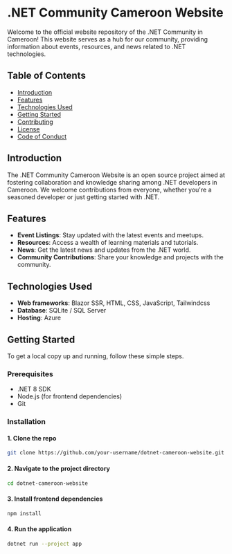 # .NET Community Cameroon Website

Welcome to the official website repository of the .NET Community in Cameroon! This website serves as a hub for our community, providing information about events, resources, and news related to .NET technologies.

## Table of Contents

- [Introduction](#introduction)
- [Features](#features)
- [Technologies Used](#technologies-used)
- [Getting Started](#getting-started)
- [Contributing](./COUNTRIBUTING.md)
- [License](./LICENSE.txt)
- [Code of Conduct](./CODE_OF_CONDUCT.md)

## Introduction

The .NET Community Cameroon Website is an open source project aimed at fostering collaboration and knowledge sharing among .NET developers in Cameroon. We welcome contributions from everyone, whether you're a seasoned developer or just getting started with .NET.

## Features

- **Event Listings**: Stay updated with the latest events and meetups.
- **Resources**: Access a wealth of learning materials and tutorials.
- **News**: Get the latest news and updates from the .NET world.
- **Community Contributions**: Share your knowledge and projects with the community.

## Technologies Used

- **Web frameworks**: Blazor SSR, HTML, CSS, JavaScript, Tailwindcss
- **Database**: SQLite / SQL Server
- **Hosting**: Azure

## Getting Started

To get a local copy up and running, follow these simple steps.

### Prerequisites

- .NET 8 SDK
- Node.js (for frontend dependencies)
- Git

### Installation

#### 1. Clone the repo

```sh
git clone https://github.com/your-username/dotnet-cameroon-website.git
```

#### 2. Navigate to the project directory

```sh
cd dotnet-cameroon-website
```

#### 3. Install frontend dependencies

```sh
npm install
```

#### 4. Run the application

```sh
dotnet run --project app
```
